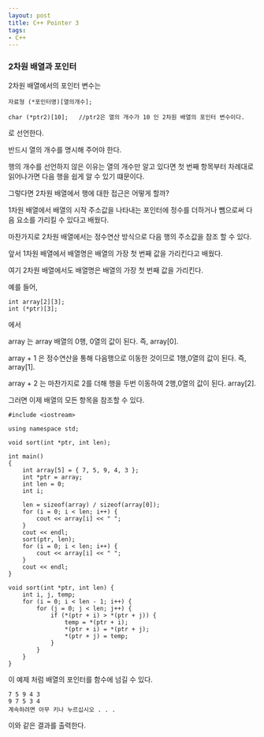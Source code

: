```yaml
---
layout: post
title: C++ Pointer 3
tags:
- C++
---
```


### 2차원 배열과 포인터

2차원 배열에서의 포인터 변수는 

```
자료형 (*포인터명)[열의개수];

char (*ptr2)[10];   //ptr2은 열의 개수가 10 인 2차원 배열의 포인터 변수이다.
```

로 선언한다.

반드시 열의 개수를 명시해 주어야 한다.



행의 개수를 선언하지 않은 이유는 열의 개수만 알고 있다면 첫 번째 항목부터 차례대로 읽어나가면 다음 행을 쉽게 알 수 있기 떄문이다.



그렇다면 2차원 배열에서 행에 대한 접근은 어떻게 할까?

1차원 배열에서 배열의 시작 주소값을 나타내는 포인터에 정수를 더하거나 뺌으로써 다음 요소를 가리킬 수 있다고 배웠다. 

마찬가지로 2차원 배열에서는 정수연산 방식으로 다음 행의 주소값을 참조 할 수 있다.

앞서 1차원 배열에서 배열명은 배열의 가장 첫 번째 값을 가리킨다고 배웠다.

여기 2차원 배열에서도 배열명은 배열의 가장 첫 번째 값을 가리킨다.

예를 들어,

```
int array[2][3];
int (*ptr)[3];
```

에서 

array 는 array 배열의 0행, 0열의 값이 된다. 즉, array[0].

array + 1 은 정수연산을 통해 다음행으로 이동한 것이므로 1행,0열의 값이 된다. 즉, array[1].

array + 2 는 마찬가지로 2를 더해 행을 두번 이동하여 2행,0열의 값이 된다. array[2].



그러면 이제 배열의 모든 항목을 참조할 수 있다.



```
#include <iostream>

using namespace std;

void sort(int *ptr, int len);

int main()
{
	int array[5] = { 7, 5, 9, 4, 3 };
	int *ptr = array;
	int len = 0;
	int i;

	len = sizeof(array) / sizeof(array[0]);
	for (i = 0; i < len; i++) {
		cout << array[i] << " ";
	}
	cout << endl;
	sort(ptr, len);
	for (i = 0; i < len; i++) {
		cout << array[i] << " ";
	}
	cout << endl;
}

void sort(int *ptr, int len) {
	int i, j, temp;
	for (i = 0; i < len - 1; i++) {
		for (j = 0; j < len; j++) {
			if (*(ptr + i) > *(ptr + j)) {
				temp = *(ptr + i);
				*(ptr + i) = *(ptr + j);
				*(ptr + j) = temp;
			}
		}
	}
}
```

이 예제 처럼 배열의 포인터를 함수에 넘길 수 있다.

```
7 5 9 4 3
9 7 5 3 4
계속하려면 아무 키나 누르십시오 . . .
```

이와 같은 결과를 출력한다. 
